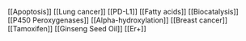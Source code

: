 [[Apoptosis]]
[[Lung cancer]]
[[PD-L1]]
[[Fatty acids]]
[[Biocatalysis]]
[[P450 Peroxygenases]]
[[Alpha-hydroxylation]]
[[Breast cancer]]
[[Tamoxifen]]
[[Ginseng Seed Oil]]
[[Er+]]
